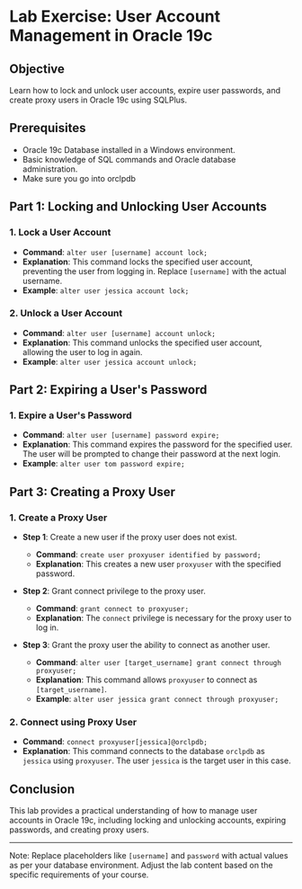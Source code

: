 
# Lab Exercise: User Account Management in Oracle 19c

## Objective
Learn how to lock and unlock user accounts, expire user passwords, and create proxy users in Oracle 19c using SQLPlus.

## Prerequisites
- Oracle 19c Database installed in a Windows environment.
- Basic knowledge of SQL commands and Oracle database administration.
- Make sure you go into orclpdb

## Part 1: Locking and Unlocking User Accounts

### 1. Lock a User Account
- **Command**: `alter user [username] account lock;`
- **Explanation**: This command locks the specified user account, preventing the user from logging in. Replace `[username]` with the actual username.
- **Example**: `alter user jessica account lock;`

### 2. Unlock a User Account
- **Command**: `alter user [username] account unlock;`
- **Explanation**: This command unlocks the specified user account, allowing the user to log in again.
- **Example**: `alter user jessica account unlock;`

## Part 2: Expiring a User's Password

### 1. Expire a User's Password
- **Command**: `alter user [username] password expire;`
- **Explanation**: This command expires the password for the specified user. The user will be prompted to change their password at the next login.
- **Example**: `alter user tom password expire;`

## Part 3: Creating a Proxy User

### 1. Create a Proxy User
- **Step 1**: Create a new user if the proxy user does not exist.
    - **Command**: `create user proxyuser identified by password;`
    - **Explanation**: This creates a new user `proxyuser` with the specified password.

- **Step 2**: Grant connect privilege to the proxy user.
    - **Command**: `grant connect to proxyuser;`
    - **Explanation**: The `connect` privilege is necessary for the proxy user to log in.

- **Step 3**: Grant the proxy user the ability to connect as another user.
    - **Command**: `alter user [target_username] grant connect through proxyuser;`
    - **Explanation**: This command allows `proxyuser` to connect as `[target_username]`.
    - **Example**: `alter user jessica grant connect through proxyuser;`

### 2. Connect using Proxy User
- **Command**: `connect proxyuser[jessica]@orclpdb;`
- **Explanation**: This command connects to the database `orclpdb` as `jessica` using `proxyuser`. The user `jessica` is the target user in this case.

## Conclusion
This lab provides a practical understanding of how to manage user accounts in Oracle 19c, including locking and unlocking accounts, expiring passwords, and creating proxy users.

---

Note: Replace placeholders like `[username]` and `password` with actual values as per your database environment. Adjust the lab content based on the specific requirements of your course.

